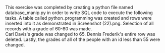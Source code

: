 This exercise was completed by creating a python file named database_manip.py in order to write SQL code to execute the following tasks. 
A table called python_programming was created and rows were inserted into it as demonstrated in Screenshot (22).png. 
Selection of all records with a grade of 60-80 was made.  
Carl Davis's grade was changed to 65. 
Dennis Frederik's entire row was deleted.
Lastly, the grades of all of the people with an id less than 55 were changed.
